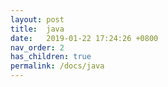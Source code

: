 ```yaml
---
layout: post
title:  java
date:   2019-01-22 17:24:26 +0800
nav_order: 2
has_children: true
permalink: /docs/java
---
```



